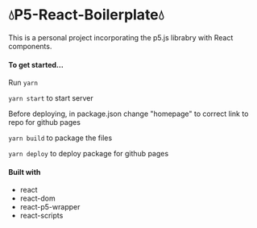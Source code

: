 # 💧P5-React-Boilerplate💧

This is a personal project incorporating the p5.js librabry with React components.

#### To get started...

Run `yarn`

`yarn start` to start server

Before deploying, in package.json change "homepage" to correct link to repo for github pages

`yarn build` to package the files

`yarn deploy` to deploy package for github pages

#### Built with

- react
- react-dom
- react-p5-wrapper
- react-scripts
